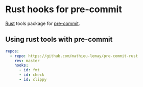 # Rust hooks for pre-commit

[Rust](https://www.rust-lang.org) tools package for [pre-commit](https://pre-commit.com).

## Using rust tools with pre-commit

```yaml
repos:
  - repo: https://github.com/mathieu-lemay/pre-commit-rust
    rev: master
    hooks:
      - id: fmt
      - id: check
      - id: clippy
```
